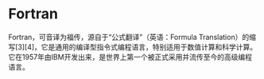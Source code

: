 # Fortran

Fortran，可音译为福传，源自于“公式翻译”（英语：Formula Translation）的缩写[3][4]，它是通用的编译型指令式编程语言，特别适用于数值计算和科学计算。它在1957年由IBM开发出来，是世界上第一个被正式采用并流传至今的高级编程语言。